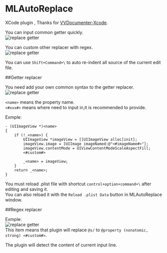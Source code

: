MLAutoReplace
=============

XCode plugin , Thanks for [VVDocumenter-Xcode](https://github.com/onevcat/VVDocumenter-Xcode).  

You can input common getter quickly.  
![replace getter](https://raw.githubusercontent.com/molon/MLAutoReplace/master/replaceGetter.gif)  

You can custom other replacer with regex.  
![replace getter](https://raw.githubusercontent.com/molon/MLAutoReplace/master/replaceOther.gif)  

You can use `Shift+Command+\` to auto re-indent all source of the current edit file.  

##Getter replacer

You need add your own common syntax to the getter replacer.  
![replace getter](https://raw.githubusercontent.com/molon/MLAutoReplace/master/addReplaceGetter.gif)  

`<name>` means the property name.  
`<#xxx#>` means where need to input in,it is recommended to provide.  

Exmple:

```
- (UIImageView *)<name>
{
    if (!_<name>) {
		UIImageView *imageView = [[UIImageView alloc]init];
        imageView.image = [UIImage imageNamed:@"<#imageName#>"];
        imageView.contentMode = UIViewContentModeScaleAspectFill;
        <#custom#>

        _<name> = imageView;
    }
    return _<name>;
}
```  
  
You must reload .plist file with shortcut `control+option+command+\` after editing and saving it.   
You can also reload it with the `Reload .plist Data` button in MLAutoReplace window.   

##Regex replacer

Exmple:  
![replace getter](https://raw.githubusercontent.com/molon/MLAutoReplace/master/regex.png)  
This item means that plugin will replace `@s/` to `@property (nonatomic, strong) <#custom#>`.  


The plugin will detect the content of current input line.  


